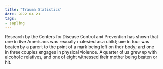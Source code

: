 ```yaml
---
title: "Trauma Statistics"
date: 2022-04-21
tags:
- sapling
---
```


Research by the Centers for Disease Control and Prevention has shown that one in five Americans was sexually molested as a child; one in four was beaten by a parent to the point of a mark being left on their body; and one in three couples engages in physical violence. A quarter of us grew up with alcoholic relatives, and one of eight witnessed their mother being beaten or hit.

